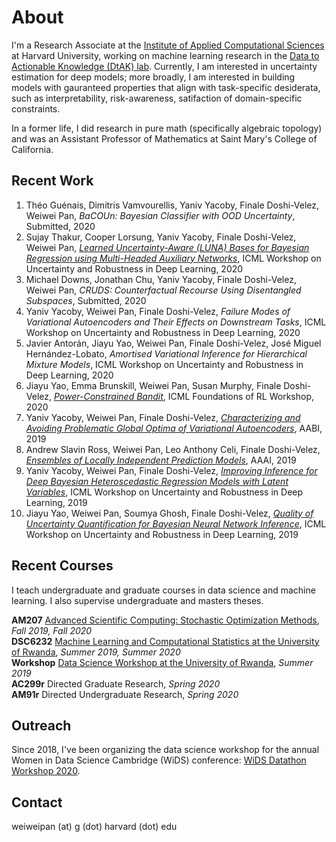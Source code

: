 
# About
I'm a Research Associate at the [Institute of Applied Computational Sciences](https://iacs.seas.harvard.edu) at Harvard University, working on machine learning research in the [Data to Actionable Knowledge (DtAK) lab](https://dtak.github.io). Currently, I am interested in uncertainty estimation for deep models; more broadly, I am interested in building models with gauranteed properties that align with task-specific desiderata, such as interpretability, risk-awareness, satifaction of domain-specific constraints. 

In a former life, I did research in pure math (specifically algebraic topology) and was an Assistant Professor of Mathematics at Saint Mary's College of California.


## Recent Work
1. Théo Guénais, Dimitris Vamvourellis, Yaniv Yacoby, Finale Doshi-Velez, Weiwei Pan, *BaCOUn: Bayesian Classifier with OOD Uncertainty*, Submitted, 2020
2. Sujay Thakur, Cooper Lorsung, Yaniv Yacoby, Finale Doshi-Velez, Weiwei Pan, [*Learned Uncertainty-Aware (LUNA) Bases for Bayesian Regression using Multi-Headed Auxiliary Networks*](https://arxiv.org/abs/2006.11695), ICML Workshop on Uncertainty and Robustness in Deep Learning, 2020
3. Michael Downs, Jonathan Chu, Yaniv Yacoby, Finale Doshi-Velez, Weiwei Pan, *CRUDS: Counterfactual Recourse Using Disentangled Subspaces*, Submitted, 2020
4. Yaniv Yacoby, Weiwei Pan, Finale Doshi-Velez, *Failure Modes of Variational Autoencoders and Their Effects on Downstream Tasks*, ICML Workshop on Uncertainty and Robustness in Deep Learning, 2020
6. Javier Antorán, Jiayu Yao, Weiwei Pan, Finale Doshi-Velez, José Miguel Hernández-Lobato, *Amortised Variational Inference for Hierarchical Mixture Models*, ICML Workshop on Uncertainty and Robustness in Deep Learning, 2020
7. Jiayu Yao, Emma Brunskill, Weiwei Pan, Susan Murphy, Finale Doshi-Velez, [*Power-Constrained Bandit*](https://arxiv.org/pdf/2004.06230.pdf), ICML Foundations of RL Workshop, 2020
9. Yaniv Yacoby, Weiwei Pan, Finale Doshi-Velez, [*Characterizing and Avoiding Problematic Global Optima of Variational Autoencoders*](http://proceedings.mlr.press/v118/yacoby20a/yacoby20a.pdf), AABI, 2019
10. Andrew Slavin Ross, Weiwei Pan, Leo Anthony Celi, Finale Doshi-Velez, [*Ensembles of Locally Independent Prediction Models*](), AAAI, 2019
11. Yaniv Yacoby, Weiwei Pan, Finale Doshi-Velez, [*Improving Inference for Deep Bayesian Heteroscedastic Regression Models with Latent Variables*](https://arxiv.org/pdf/1911.00569.pdf), ICML Workshop on Uncertainty and Robustness in Deep Learning, 2019
12. Jiayu Yao, Weiwei Pan, Soumya Ghosh, Finale Doshi-Velez, [*Quality of Uncertainty Quantification for Bayesian Neural Network Inference*](https://arxiv.org/pdf/1906.09686.pdf), ICML Workshop on Uncertainty and Robustness in Deep Learning, 2019


## Recent Courses
I teach undergraduate and graduate courses in data science and machine learning. I also supervise undergraduate and masters theses.

**AM207** [Advanced Scientific Computing: Stochastic Optimization Methods](https://onefishy.github.io/am207/), *Fall 2019, Fall 2020*<br>
**DSC6232** [Machine Learning and Computational Statistics at the University of Rwanda](https://onefishy.github.io/Rwanda-Data-Science/), *Summer 2019, Summer 2020*<br>
**Workshop** [Data Science Workshop at the University of Rwanda](https://github.com/onefishy/rwanda_workshop), *Summer 2019*<br>
**AC299r** Directed Graduate Research, *Spring 2020*<br>
**AM91r** Directed Undergraduate Research, *Spring 2020*

## Outreach
Since 2018, I've been organizing the data science workshop for the annual Women in Data Science Cambridge (WiDS) conference: [WiDS Datathon Workshop 2020](https://onefishy.github.io/wids_datathon_2020/).

## Contact
weiweipan (at) g (dot) harvard (dot) edu
